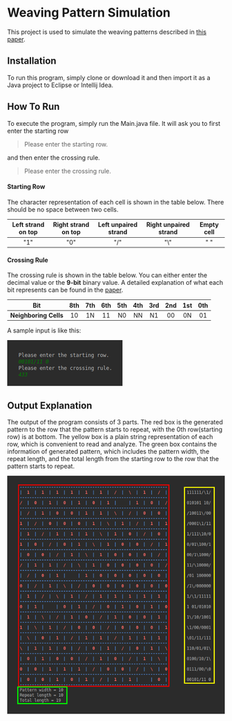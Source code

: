 # Weaving Pattern Simulation
This project is used to simulate the weaving patterns described in [this paper](https://scholar.rose-hulman.edu/math_mstr/172/).

## Installation
To run this program, simply clone or download it and then import it as a Java project to Eclipse or Intellij Idea.

## How To Run
To execute the program, simply run the Main.java file. It will ask you to first enter the starting row 
> Please enter the starting row.

and then enter the crossing rule.
> Please enter the crossing rule.

#### Starting Row
The character representation of each cell is shown in the table below. There should be no space between two cells.

| Left strand on top  | Right strand on top | Left unpaired strand | Right unpaired strand | Empty cell |
| :---: | :---: | :---: | :---: | :---: |
| "1" | "0" | "/" | "\\" | " " |

#### Crossing Rule
The crossing rule is shown in the table below. You can either enter the decimal value or the **9-bit** binary value. A detailed explanation of what each bit represents can be found in the [paper](https://scholar.rose-hulman.edu/math_mstr/172/).

| Bit | 8th | 7th | 6th | 5th | 4th | 3rd | 2nd | 1st | 0th |
| :---: | :---: | :---: | :---: | :---: | :---: | :---: | :---: | :---: | :---: |
| **Neighboring Cells** | 10 | 1N | 11 | N0 | NN | N1 | 00 | 0N | 01 |

A sample input is like this:

![Sample Input](https://github.com/kevin1zc/MyImages/blob/master/sample_output.png?raw=true)

## Output Explanation
The output of the program consists of 3 parts. The red box is the generated pattern to the row that the pattern starts to repeat, with the 0th row(starting row) is at bottom. The yellow box is a plain string representation of each row, which is convenient to read and analyze. The green box contains the information of generated pattern, which includes the pattern width, the repeat length, and the total length from the starting row to the row that the pattern starts to repeat.

![Sample Output](https://github.com/kevin1zc/MyImages/blob/master/image.png?raw=true)
